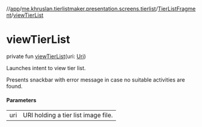 //[app](../../../index.md)/[me.khruslan.tierlistmaker.presentation.screens.tierlist](../index.md)/[TierListFragment](index.md)/[viewTierList](view-tier-list.md)

# viewTierList

private fun [viewTierList](view-tier-list.md)(uri: [Uri](https://developer.android.com/reference/kotlin/android/net/Uri.html))

Launches intent to view tier list.

Presents snackbar with error message in case no suitable activities are found.

#### Parameters

| | |
|---|---|
| uri | URI holding a tier list image file. |
